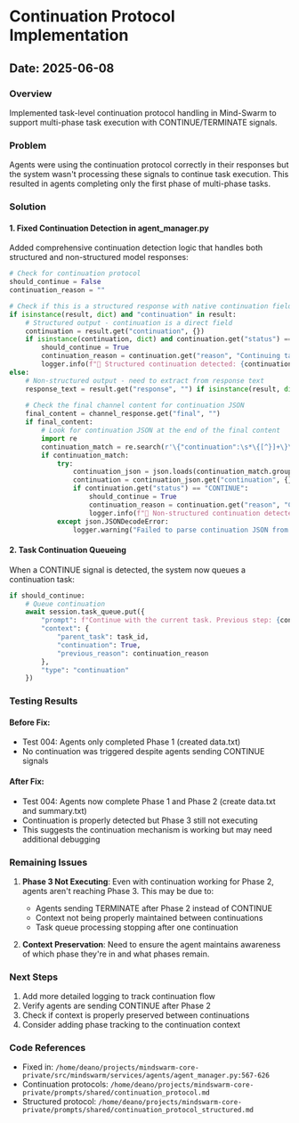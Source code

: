 # Continuation Protocol Implementation

## Date: 2025-06-08

### Overview
Implemented task-level continuation protocol handling in Mind-Swarm to support multi-phase task execution with CONTINUE/TERMINATE signals.

### Problem
Agents were using the continuation protocol correctly in their responses but the system wasn't processing these signals to continue task execution. This resulted in agents completing only the first phase of multi-phase tasks.

### Solution

#### 1. Fixed Continuation Detection in agent_manager.py
Added comprehensive continuation detection logic that handles both structured and non-structured model responses:

```python
# Check for continuation protocol
should_continue = False
continuation_reason = ""

# Check if this is a structured response with native continuation field
if isinstance(result, dict) and "continuation" in result:
    # Structured output - continuation is a direct field
    continuation = result.get("continuation", {})
    if isinstance(continuation, dict) and continuation.get("status") == "CONTINUE":
        should_continue = True
        continuation_reason = continuation.get("reason", "Continuing task")
        logger.info(f"🔄 Structured continuation detected: {continuation_reason}")
else:
    # Non-structured output - need to extract from response text
    response_text = result.get("response", "") if isinstance(result, dict) else str(result)
    
    # Check the final channel content for continuation JSON
    final_content = channel_response.get("final", "")
    if final_content:
        # Look for continuation JSON at the end of the final content
        import re
        continuation_match = re.search(r'\{"continuation":\s*\{[^}]+\}\}', final_content)
        if continuation_match:
            try:
                continuation_json = json.loads(continuation_match.group())
                continuation = continuation_json.get("continuation", {})
                if continuation.get("status") == "CONTINUE":
                    should_continue = True
                    continuation_reason = continuation.get("reason", "Continuing task")
                    logger.info(f"🔄 Non-structured continuation detected: {continuation_reason}")
            except json.JSONDecodeError:
                logger.warning("Failed to parse continuation JSON from response")
```

#### 2. Task Continuation Queueing
When a CONTINUE signal is detected, the system now queues a continuation task:

```python
if should_continue:
    # Queue continuation
    await session.task_queue.put({
        "prompt": f"Continue with the current task. Previous step: {continuation_reason}",
        "context": {
            "parent_task": task_id,
            "continuation": True,
            "previous_reason": continuation_reason
        },
        "type": "continuation"
    })
```

### Testing Results

#### Before Fix:
- Test 004: Agents only completed Phase 1 (created data.txt)
- No continuation was triggered despite agents sending CONTINUE signals

#### After Fix:
- Test 004: Agents now complete Phase 1 and Phase 2 (create data.txt and summary.txt)
- Continuation is properly detected but Phase 3 still not executing
- This suggests the continuation mechanism is working but may need additional debugging

### Remaining Issues

1. **Phase 3 Not Executing**: Even with continuation working for Phase 2, agents aren't reaching Phase 3. This may be due to:
   - Agents sending TERMINATE after Phase 2 instead of CONTINUE
   - Context not being properly maintained between continuations
   - Task queue processing stopping after one continuation

2. **Context Preservation**: Need to ensure the agent maintains awareness of which phase they're in and what phases remain.

### Next Steps

1. Add more detailed logging to track continuation flow
2. Verify agents are sending CONTINUE after Phase 2
3. Check if context is properly preserved between continuations
4. Consider adding phase tracking to the continuation context

### Code References
- Fixed in: `/home/deano/projects/mindswarm-core-private/src/mindswarm/services/agents/agent_manager.py:567-626`
- Continuation protocols: `/home/deano/projects/mindswarm-core-private/prompts/shared/continuation_protocol.md`
- Structured protocol: `/home/deano/projects/mindswarm-core-private/prompts/shared/continuation_protocol_structured.md`